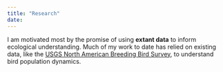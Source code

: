```yaml
---
title: "Research"
date: 
---
```


I am motivated most by the promise of using __extant data__ to inform ecological understanding. Much of my work to date has relied on existing data, like the [USGS North American Breeding Bird Survey](https://www.usgs.gov/centers/pwrc/science/north-american-breeding-bird-survey), to understand bird population dynamics. 





